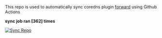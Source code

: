 This repo is used to automatically sync coredns plugin [forward](https://github.com/QZLin/forward) using Github Actions

**sync job ran [362] times**

[![Sync Repo](https://github.com/QZLin/coredns-extract/actions/workflows/sync.yaml/badge.svg)](https://github.com/QZLin/coredns-extract/actions/workflows/sync.yaml)
